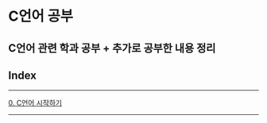 # C언어 공부

## C언어 관련 학과 공부 + 추가로 공부한 내용 정리

## Index

---

[0. C언어 시작하기](/C%EC%96%B8%EC%96%B4/C%EC%96%B8%EC%96%B4%20%EC%8B%9C%EC%9E%91%ED%95%98%EA%B8%B0.md)

---
